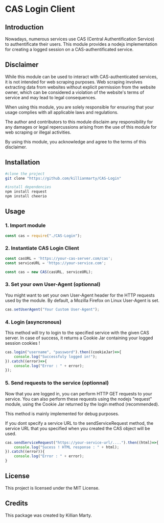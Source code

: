 # CAS Login Client

## Introduction

Nowadays, numerous services use CAS (Central Authentification Service) to authentificate their users. This module provides a nodejs implementation for creating a logged session on a CAS-authentificated service.

## Disclaimer

While this module can be used to interact with CAS-authenticated services, it is not intended for web scraping purposes. Web scraping involves extracting data from websites without explicit permission from the website owner, which can be considered a violation of the website's terms of service and may lead to legal consequences.

When using this module, you are solely responsible for ensuring that your usage complies with all applicable laws and regulations.

The author and contributors to this module disclaim any responsibility for any damages or legal repercussions arising from the use of this module for web scraping or illegal activities.

By using this module, you acknowledge and agree to the terms of this disclaimer.

## Installation

```bash
#clone the project
git clone "https://github.com/killianmarty/CAS-Login"

#install dependencies
npm install request
npm install cheerio
```

## Usage

### 1. Import module

```javascript
const cas = require("./CAS-Login");
```

### 2. Instantiate CAS Login Client

```javascript
const casURL = 'https://your-cas-server.com/cas';
const serviceURL = 'https://your-service.com';

const cas = new CAS(casURL, serviceURL);
```

### 3. Set your own User-Agent (optionnal)

You might want to set your own User-Agent header for the HTTP requests used by the module. By default, a Mozilla Firefox on Linux User-Agent is set.

```javascript
cas.setUserAgent("Your Custom User-Agent");
```

### 4. Login (asyncronous)

This method will try to login to the specified service with the given CAS server. In case of success, it returns a Cookie Jar containing your logged session cookies !

```javascript
cas.login("username", "password").then((cookieJar)=>{
	console.log("Successfuly logged in!");
}).catch((error)=>{
	console.log("Error : " + error);
});
```
### 5. Send requests to the service (optionnal)

Now that you are logged in, you can perform HTTP GET requests to your service. You can also perform these requests using the nodejs "request" module, using the Cookie Jar returned by the login method (recommended).

This method is mainly implemented for debug purposes.

If you dont specify a service URL to the sendServiceRequest method, the service URL that you specified when you created the CAS object will be used.

```javascript
cas.sendServiceRequest("https://your-service-url/....").then((html)=>{
    console.log("Sucess ! HTML response : " + html);
}).catch((error)){
    console.log("Error : " + error);
}
```

## License

This project is licensed under the MIT License.

## Credits

This package was created by Killian Marty.